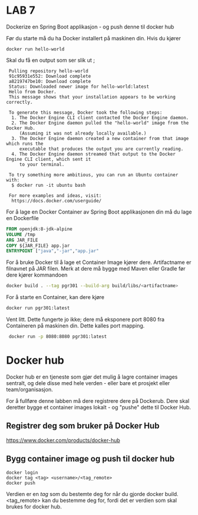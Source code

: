 # LAB 7

Dockerize en Spring Boot applikasjon - og push denne til docker hub

Før du starte må du ha Docker installert på maskinen din. Hvis du kjører

```docker run hello-world``` 

Skal du få en output som ser slik ut ; 

```Unable to find image hello-world:latest locally
 Pulling repository hello-world
 91c95931e552: Download complete
 a8219747be10: Download complete
 Status: Downloaded newer image for hello-world:latest
 Hello from Docker.
 This message shows that your installation appears to be working correctly.

 To generate this message, Docker took the following steps:
  1. The Docker Engine CLI client contacted the Docker Engine daemon.
  2. The Docker Engine daemon pulled the "hello-world" image from the Docker Hub.
     (Assuming it was not already locally available.)
  3. The Docker Engine daemon created a new container from that image which runs the
     executable that produces the output you are currently reading.
  4. The Docker Engine daemon streamed that output to the Docker Engine CLI client, which sent it
     to your terminal.

 To try something more ambitious, you can run an Ubuntu container with:
  $ docker run -it ubuntu bash

 For more examples and ideas, visit:
  https://docs.docker.com/userguide/

```
For å lage en Docker Container av Spring Boot applikasjonen din må du lage en Dockerfile

```dockerfile
FROM openjdk:8-jdk-alpine
VOLUME /tmp
ARG JAR_FILE
COPY ${JAR_FILE} app.jar
ENTRYPOINT ["java","-jar","app.jar"

```

For å bruke Docker til å lage et Container Image kjører dere. Artifactname er filnavnet på JAR filen. 
Merk at dere må bygge med Maven eller Gradle før dere kjører kommandoen

```sh
docker build . --tag pgr301 --build-arg build/libs/<artifactname>
```

For å starte en Container, kan dere kjøre 

```sh
docker run pgr301:latest
```

Vent litt. Dette fungerte jo ikke; dere må eksponere port 8080 fra Containeren på maskinen din. Dette kalles port mapping. 

```bash
 docker run -p 8080:8080 pgr301:latest
 ```
# Docker hub
 
Docker hub er en tjeneste som gjør det mulig å lagre container images sentralt, og dele disse med hele verden - eller bare et prosjekt eller team/organisasjon. 

For å fullføre denne labben må dere registrere dere på Dockerub. Dere skal deretter bygge  et container images lokalt - og "pushe" dette til Docker Hub.

## Registrer deg som bruker på Docker Hub

https://www.docker.com/products/docker-hub

## Bygg container image og push til docker hub

```
docker login
docker tag <tag> <username>/<tag_remote>
docker push
```

Verdien <tag> er en *tag* som du bestemte deg for når du gjorde docker build. <tag_remote> kan du bestemme deg for, fordi det er verdien som skal brukes for docker hub. 






 
